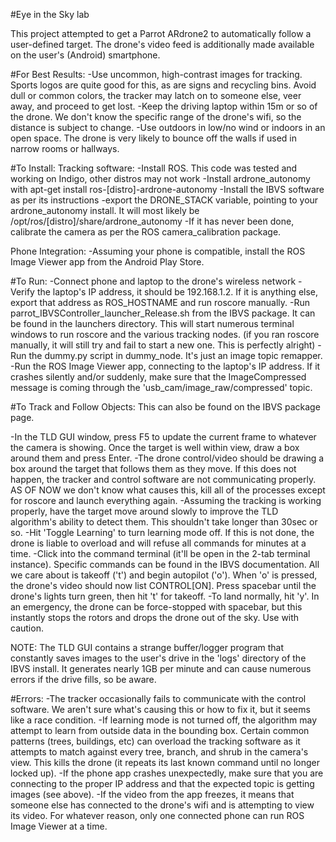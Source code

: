 #Eye in the Sky lab

This project attempted to get a Parrot ARdrone2 to automatically follow a user-defined target.  The drone's video feed is additionally made available on the user's (Android) smartphone.

#For Best Results:
-Use uncommon, high-contrast images for tracking.  Sports logos are quite good for this, as are signs and recycling bins.  Avoid dull or common colors, the tracker may latch on to someone else, veer away, and proceed to get lost.
-Keep the driving laptop within 15m or so of the drone.  We don't know the specific range of the drone's wifi, so the distance is subject to change.
-Use outdoors in low/no wind or indoors in an open space.  The drone is very likely to bounce off the walls if used in narrow rooms or hallways.

#To Install:
Tracking software:
-Install ROS.  This code was tested and working on Indigo, other distros may not work
-Install ardrone_autonomy with apt-get install ros-[distro]-ardrone-autonomy
-Install the IBVS software as per its instructions
-export the DRONE\_STACK variable, pointing to your ardrone\_autonomy install.  It will most likely be /opt/ros/[distro]/share/ardrone_autonomy
-If it has never been done, calibrate the camera as per the ROS camera\_calibration package.

Phone Integration:
-Assuming your phone is compatible, install the ROS Image Viewer app from the Android Play Store.

#To Run:
-Connect phone and laptop to the drone's wireless network
-Verify the laptop's IP address, it should be 192.168.1.2.  If it is anything else, export that address as ROS_HOSTNAME and run roscore manually.
-Run parrot\_IBVSController\_launcher\_Release.sh from the IBVS package.  It can be found in the launchers directory.  This will start numerous terminal windows to run roscore and the various tracking nodes.  (if you ran roscore manually, it will still try and fail to start a new one.  This is perfectly alright)
-Run the dummy.py script in dummy_node.  It's just an image topic remapper.
-Run the ROS Image Viewer app, connecting to the laptop's IP address.  If it crashes silently and/or suddenly, make sure that the ImageCompressed message is coming through the 'usb\_cam/image\_raw/compressed' topic.

#To Track and Follow Objects:
This can also be found on the IBVS package page.

-In the TLD GUI window, press F5 to update the current frame to whatever the camera is showing.  Once the target is well within view, draw a box around them and press Enter.
-The drone control/video should be drawing a box around the target that follows them as they move.  If this does not happen, the tracker and control software are not communicating properly.  AS OF NOW we don't know what causes this, kill all of the processes except for roscore and launch everything again.
-Assuming the tracking is working properly, have the target move around slowly to improve the TLD algorithm's ability to detect them.  This shouldn't take longer than 30sec or so.
-Hit 'Toggle Learning' to turn learning mode off.  If this is not done, the drone is liable to overload and will refuse all commands for minutes at a time.
-Click into the command terminal (it'll be open in the 2-tab terminal instance).  Specific commands can be found in the IBVS documentation.  All we care about is takeoff ('t') and begin autopilot ('o').  When 'o' is pressed, the drone's video should now list CONTROL[ON].  Press spacebar until the drone's lights turn green, then hit 't' for takeoff.
-To land normally, hit 'y'.  In an emergency, the drone can be force-stopped with spacebar, but this instantly stops the rotors and drops the drone out of the sky.  Use with caution.


NOTE:  The TLD GUI contains a strange buffer/logger program that constantly saves images to the user's drive in the 'logs' directory of the IBVS install.  It generates nearly 1GB per minute and can cause numerous errors if the drive fills, so be aware.

#Errors:
-The tracker occasionally fails to communicate with the control software.  We aren't sure what's causing this or how to fix it, but it seems like a race condition.
-If learning mode is not turned off, the algorithm may attempt to learn from outside data in the bounding box.  Certain common patterns (trees, buildings, etc) can overload the tracking software as it attempts to match against every tree, branch, and shrub in the camera's view.  This kills the drone (it repeats its last known command until no longer locked up).
-If the phone app crashes unexpectedly, make sure that you are connecting to the proper IP address and that the expected topic is getting images (see above).
-If the video from the app freezes, it means that someone else has connected to the drone's wifi and is attempting to view its video.  For whatever reason, only one connected phone can run ROS Image Viewer at a time.




